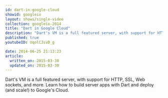 ```yaml
---
id: dart-in-google-cloud
showid: googleio
layout: shows/single-video
collection: googleio-2014
title: "Dart in Google Cloud"
description: "Dart's VM is a full featured server, with support for HTTP, SSL, Web sockets, and more. Learn how to build server apps with Dart and deploy (and scale!) to Google's Cloud."
published: true
youtubeID: UqolCJsvD_g

date: 2014-06-25 21:13:23
article:
  written_on: 2015-03-30
  updated_on: 2015-03-30
---
```


Dart's VM is a full featured server, with support for HTTP, SSL, Web sockets, and more. Learn how to build server apps with Dart and deploy (and scale!) to Google's Cloud.

